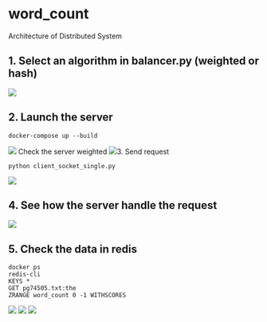 # word_count
Architecture of Distributed System

## 1. Select an algorithm in balancer.py (weighted or hash)
<image src = "./images/select.png">
  
## 2. Launch the server
```
docker-compose up --build
```
<image src = "./images/create.png">
  Check the server weighted
  <image src = "./images/weighted.png"
    
## 3. Send request
```
python client_socket_single.py
```
<image src = "./images/client.png">

## 4. See how the server handle the request
<image src = "./images/server.png">

## 5. Check the data in redis
```
docker ps
redis-cli
KEYS *
GET pg74505.txt:the
ZRANGE word_count 0 -1 WITHSCORES
```
<image src = "./images/redis.png">
<image src = "./images/key.png">
<image src = "./images/word_count.png">

